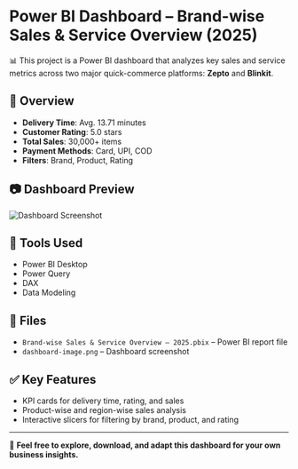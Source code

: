 # Power BI Dashboard – Brand-wise Sales & Service Overview (2025)

📊 This project is a Power BI dashboard that analyzes key sales and service metrics across two major quick-commerce platforms: **Zepto** and **Blinkit**.

## 🧾 Overview
- **Delivery Time**: Avg. 13.71 minutes
- **Customer Rating**: 5.0 stars
- **Total Sales**: 30,000+ items
- **Payment Methods**: Card, UPI, COD
- **Filters**: Brand, Product, Rating

## 📷 Dashboard Preview
![Dashboard Screenshot]([dashboard-image.png](https://github.com/ravsaheb7841/powerbi-brand-sales-dashboard/blob/5533286281040f24a2a44631cabbaea468e6c465/Screenshot%202025-07-07%20225257.png))

## 🔧 Tools Used
- Power BI Desktop
- Power Query
- DAX
- Data Modeling

## 📂 Files
- `Brand-wise Sales & Service Overview – 2025.pbix` – Power BI report file
- `dashboard-image.png` – Dashboard screenshot

## ✅ Key Features
- KPI cards for delivery time, rating, and sales
- Product-wise and region-wise sales analysis
- Interactive slicers for filtering by brand, product, and rating

---

🚀 **Feel free to explore, download, and adapt this dashboard for your own business insights.**
